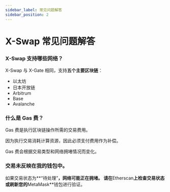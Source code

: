 ```yaml
---
sidebar_label: 常见问题解答
sidebar_position: 2
---
```


# X-Swap 常见问题解答

### **X-Swap 支持哪些网络？**  

X-Swap 与 X-Gate 相同，支持**五个主要区块链**：

- 以太坊
- 日本开放链
- Arbitrum
- Base
- Avalanche

### **什么是 Gas 费？**  

Gas 费是执行区块链操作所需的交易费用。

因为执行交易消耗计算资源，因此必须支付费用作为补偿。

Gas 费会根据交易类型和网络拥堵情况而变化。

### **交易未反映在我的钱包中。**  

如果交易状态为**“待处理”**，网络可能正在拥堵。
请在**Etherscan**上检查交易状态或刷新您的**MetaMask**钱包进行验证。
